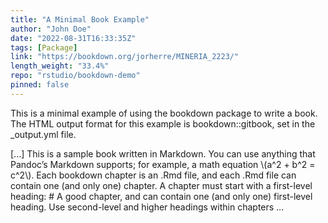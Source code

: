 ```yaml
---
title: "A Minimal Book Example"
author: "John Doe"
date: "2022-08-31T16:33:35Z"
tags: [Package]
link: "https://bookdown.org/jorherre/MINERIA_2223/"
length_weight: "33.4%"
repo: "rstudio/bookdown-demo"
pinned: false
---
```


<p>This is a minimal example of using the bookdown package to write a book.
The HTML output format for this example is bookdown::gitbook,
set in the _output.yml file.</p> [...] This is a sample book written in Markdown. You can use anything that Pandoc’s Markdown supports; for example, a math equation \(a^2 + b^2 = c^2\). Each bookdown chapter is an .Rmd file, and each .Rmd file can contain one (and only one) chapter. A chapter must start with a first-level heading: # A good chapter, and can contain one (and only one) first-level heading. Use second-level and higher headings within chapters ...
